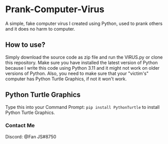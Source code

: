 # Prank-Computer-Virus
A simple, fake computer virus I created using Python, used to prank others and it does no harm to computer.

## How to use?
Simply download the source code as zip file and run the VIRUS.py or clone this repository. Make sure you have installed the latest version of Python because I write this code using Python 3.11 and it might not work on older versions of Python. Also, you need to make sure that your "victim's" computer has Python Turtle Graphics, if not it won't work. 

## Python Turtle Graphics
Type this into your Command Prompt: `pip install PythonTurtle` to install Python Turtle Graphics.

### Contact Me
Discord: @Fan JS#8750
